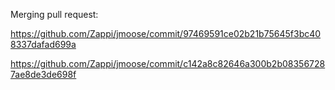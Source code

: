 Merging pull request:

https://github.com/Zappi/jmoose/commit/97469591ce02b21b75645f3bc408337dafad699a

https://github.com/Zappi/jmoose/commit/c142a8c82646a300b2b083567287ae8de3de698f

